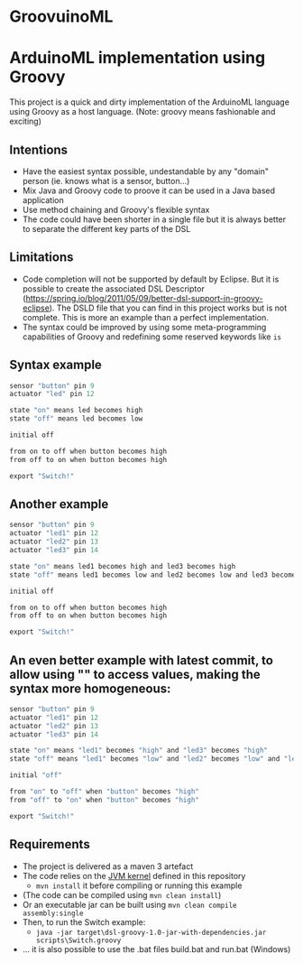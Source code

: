 # GroovuinoML

# ArduinoML implementation using Groovy

This project is a quick and dirty implementation of the ArduinoML language using Groovy as a host language.
(Note: groovy means fashionable and exciting)

## Intentions

* Have the easiest syntax possible, undestandable by any "domain" person (ie. knows what is a sensor, button...)
* Mix Java and Groovy code to proove it can be used in a Java based application
* Use method chaining and Groovy's flexible syntax
* The code could have been shorter in a single file but it is always better to separate the different key parts of the
  DSL

## Limitations

* Code completion will not be supported by default by Eclipse. But it is possible to create the associated DSL
  Descriptor (https://spring.io/blog/2011/05/09/better-dsl-support-in-groovy-eclipse). The DSLD file that you can find
  in this project works but is not complete. This is more an example than a perfect implementation.
* The syntax could be improved by using some meta-programming capabilities of Groovy and redefining some reserved
  keywords like
  `is`

## Syntax example

```Groovy
sensor "button" pin 9
actuator "led" pin 12

state "on" means led becomes high
state "off" means led becomes low

initial off

from on to off when button becomes high
from off to on when button becomes high

export "Switch!"
```

## Another example

```Groovy
sensor "button" pin 9
actuator "led1" pin 12
actuator "led2" pin 13
actuator "led3" pin 14

state "on" means led1 becomes high and led3 becomes high
state "off" means led1 becomes low and led2 becomes low and led3 becomes low

initial off

from on to off when button becomes high
from off to on when button becomes high

export "Switch!"
```

## An even better example with latest commit, to allow using "" to access values, making the syntax more homogeneous:

```Groovy
sensor "button" pin 9
actuator "led1" pin 12
actuator "led2" pin 13
actuator "led3" pin 14

state "on" means "led1" becomes "high" and "led3" becomes "high"
state "off" means "led1" becomes "low" and "led2" becomes "low" and "led3" becomes "low"

initial "off"

from "on" to "off" when "button" becomes "high"
from "off" to "on" when "button" becomes "high"

export "Switch!"
```

## Requirements

* The project is delivered as a maven 3 artefact
* The code relies on the [JVM kernel](https://github.com/mosser/ArduinoML-kernel/tree/master/kernels/jvm) defined in
  this repository
    * `mvn install` it before compiling or running this example
* (The code can be compiled using `mvn clean install`)
* Or an executable jar can be built using `mvn clean compile assembly:single`
* Then, to run the Switch example:
    * `java -jar target\dsl-groovy-1.0-jar-with-dependencies.jar scripts\Switch.groovy`
* ... it is also possible to use the .bat files build.bat and run.bat (Windows)